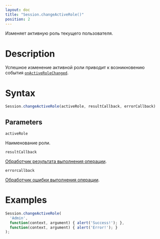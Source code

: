 ```yaml
---
layout: doc
title: "Session.changeActiveRole()"
position: 2
---
```


Изменяет активную роль текущего пользователя.

# Description

Успешное изменение активной роли приводит к возникновению события [`onActiveRoleChanged`](../Session.onActiveRoleChanged).

# Syntax

```js
Session.changeActiveRole(activeRole, resultCallback, errorCallback)
```

## Parameters

`activeRole`

Наименование роли.

`resultCallback`

[Обработчик результата выполнения операции](../../Script/).

`errorcallback`

[Обработчик ошибки выполнения операции](../../Script/).

# Examples

```js
Session.changeActiveRole(
  'Admin',
  function(context, argument) { alert('Success!'); },
  function(context, argument) { alert('Error!'); }
);
```
